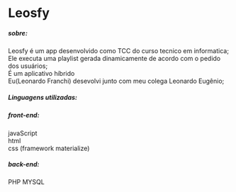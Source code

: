 # Leosfy

<h5>sobre:</h5>

  Leosfy é um app desenvolvido como TCC do curso tecnico em informatica;<br>
  Ele executa uma playlist gerada dinamicamente de acordo com o pedido dos usuários;<br>
  É um aplicativo híbrido<br>
  Eu(Leonardo Franchi) desevolvi junto com meu colega Leonardo Eugênio;

 <h5>Linguagens utilizadas:</h5>

 <h5>front-end:</h5>
  javaScript<br>
  html<br>
  css (framework materialize)<br>
 <h5>back-end:</h5>
  PHP
  MYSQL
